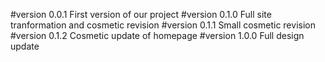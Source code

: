 #version 0.0.1
First version of our project
#version 0.1.0
Full site tranformation and cosmetic revision
#version 0.1.1
Small cosmetic revision
#version 0.1.2
Cosmetic update of homepage
#version 1.0.0
Full design update